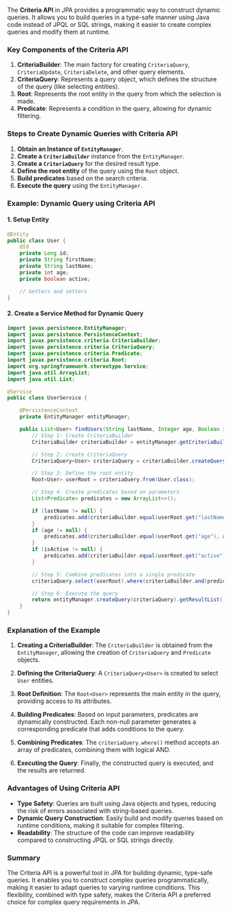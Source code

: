 The **Criteria API** in JPA provides a programmatic way to construct dynamic queries. It allows you to build queries in a type-safe manner using Java code instead of JPQL or SQL strings, making it easier to create complex queries and modify them at runtime.

### Key Components of the Criteria API

1. **CriteriaBuilder**: The main factory for creating `CriteriaQuery`, `CriteriaUpdate`, `CriteriaDelete`, and other query elements.
2. **CriteriaQuery**: Represents a query object, which defines the structure of the query (like selecting entities).
3. **Root**: Represents the root entity in the query from which the selection is made.
4. **Predicate**: Represents a condition in the query, allowing for dynamic filtering.

### Steps to Create Dynamic Queries with Criteria API

1. **Obtain an Instance of `EntityManager`**.
2. **Create a `CriteriaBuilder`** instance from the `EntityManager`.
3. **Create a `CriteriaQuery`** for the desired result type.
4. **Define the root entity** of the query using the `Root` object.
5. **Build predicates** based on the search criteria.
6. **Execute the query** using the `EntityManager`.

### Example: Dynamic Query using Criteria API

#### 1. **Setup Entity**

```java
@Entity
public class User {
    @Id
    private Long id;
    private String firstName;
    private String lastName;
    private int age;
    private boolean active;

    // Getters and setters
}
```

#### 2. **Create a Service Method for Dynamic Query**

```java
import javax.persistence.EntityManager;
import javax.persistence.PersistenceContext;
import javax.persistence.criteria.CriteriaBuilder;
import javax.persistence.criteria.CriteriaQuery;
import javax.persistence.criteria.Predicate;
import javax.persistence.criteria.Root;
import org.springframework.stereotype.Service;
import java.util.ArrayList;
import java.util.List;

@Service
public class UserService {

    @PersistenceContext
    private EntityManager entityManager;

    public List<User> findUsers(String lastName, Integer age, Boolean isActive) {
        // Step 1: Create CriteriaBuilder
        CriteriaBuilder criteriaBuilder = entityManager.getCriteriaBuilder();

        // Step 2: Create CriteriaQuery
        CriteriaQuery<User> criteriaQuery = criteriaBuilder.createQuery(User.class);

        // Step 3: Define the root entity
        Root<User> userRoot = criteriaQuery.from(User.class);

        // Step 4: Create predicates based on parameters
        List<Predicate> predicates = new ArrayList<>();

        if (lastName != null) {
            predicates.add(criteriaBuilder.equal(userRoot.get("lastName"), lastName));
        }
        if (age != null) {
            predicates.add(criteriaBuilder.equal(userRoot.get("age"), age));
        }
        if (isActive != null) {
            predicates.add(criteriaBuilder.equal(userRoot.get("active"), isActive));
        }

        // Step 5: Combine predicates into a single predicate
        criteriaQuery.select(userRoot).where(criteriaBuilder.and(predicates.toArray(new Predicate[0])));

        // Step 6: Execute the query
        return entityManager.createQuery(criteriaQuery).getResultList();
    }
}
```

### Explanation of the Example

1. **Creating a CriteriaBuilder**: The `CriteriaBuilder` is obtained from the `EntityManager`, allowing the creation of `CriteriaQuery` and `Predicate` objects.

2. **Defining the CriteriaQuery**: A `CriteriaQuery<User>` is created to select `User` entities.

3. **Root Definition**: The `Root<User>` represents the main entity in the query, providing access to its attributes.

4. **Building Predicates**: Based on input parameters, predicates are dynamically constructed. Each non-null parameter generates a corresponding predicate that adds conditions to the query.

5. **Combining Predicates**: The `criteriaQuery.where()` method accepts an array of predicates, combining them with logical AND.

6. **Executing the Query**: Finally, the constructed query is executed, and the results are returned.

### Advantages of Using Criteria API

- **Type Safety**: Queries are built using Java objects and types, reducing the risk of errors associated with string-based queries.
- **Dynamic Query Construction**: Easily build and modify queries based on runtime conditions, making it suitable for complex filtering.
- **Readability**: The structure of the code can improve readability compared to constructing JPQL or SQL strings directly.

### Summary

The Criteria API is a powerful tool in JPA for building dynamic, type-safe queries. It enables you to construct complex queries programmatically, making it easier to adapt queries to varying runtime conditions. This flexibility, combined with type safety, makes the Criteria API a preferred choice for complex query requirements in JPA.